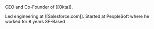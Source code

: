 CEO and Co-Founder of [[Okta]]. 

Led engineering at [[Salesforce.com]]. 
Started at PeopleSoft where he worked for 8 years
SF-Based